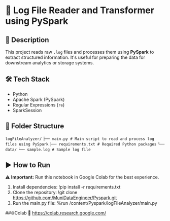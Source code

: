 # 📁 Log File Reader and Transformer using PySpark

## 📌 Description
This project reads raw `.log` files and processes them using **PySpark** to extract structured information. 
It's useful for preparing the data for downstream analytics or storage systems.

## 🛠️ Tech Stack
- Python
- Apache Spark (PySpark)
- Regular Expressions (`re`)
- SparkSession

## 📁 Folder Structure
`logFileAnalyzer/`
`├── main.py # Main script to read and process log files using PySpark`
`├── requirements.txt # Required Python packages`
`└── data/`
`└── sample.log # Sample log file`

## ▶️ How to Run 
⚠️ **Important:** Run this notebook in Google Colab for the best experience.
1. Install dependencies:
!pip install -r requirements.txt
2. Clone the repository:
!git clone https://github.com/MuniDataEngineer/Pyspark.git
3. Run the main.py file:
%run /content/Pyspark/logFileAnalyzer/main.py

##🌐Colab
🔗 https://colab.research.google.com/

